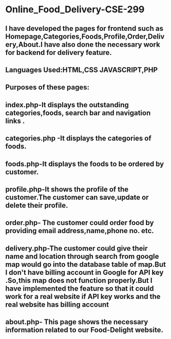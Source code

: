 # Online_Food_Delivery-CSE-299

##  I have developed the pages for frontend such as Homepage,Categories,Foods,Profile,Order,Delivery,About.I have also done the necessary work for backend for delivery feature.

## Languages Used:HTML,CSS JAVASCRIPT,PHP

## Purposes of these pages:
## index.php-It displays the outstanding categories,foods, search bar and navigation links .
## categories.php -It displays the categories of foods.
## foods.php-It displays the foods to be ordered by customer.
## profile.php-It shows the profile of the customer.The customer can save,update or delete their profile.
## order.php- The customer could order food by providing email address,name,phone no. etc.
## delivery.php-The customer could give their name and location through search from google map would go into the database table of map.But I don't have billing account in Google for API key  .So,this map does not function properly.But I have implemented the feature so that it could work for a real website if API key works and the real website has billing account
## about.php- This page shows the necessary information related to our Food-Delight website.



 
